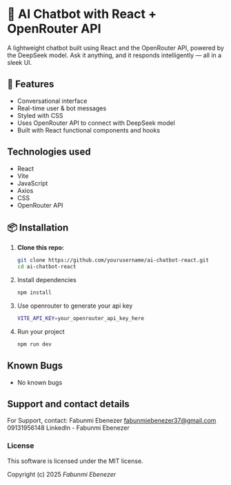 # 🧠 AI Chatbot with React + OpenRouter API

A lightweight chatbot built using React and the OpenRouter API, powered by the DeepSeek model. Ask it anything, and it responds intelligently — all in a sleek UI.

## 🚀 Features

- Conversational interface
- Real-time user & bot messages
- Styled with CSS
- Uses OpenRouter API to connect with DeepSeek model
- Built with React functional components and hooks

## Technologies used
* React
* Vite
* JavaScript 
* Axios
* CSS
* OpenRouter API

## 📦 Installation

1. **Clone this repo:**

   ```bash
   git clone https://github.com/yourusername/ai-chatbot-react.git
   cd ai-chatbot-react
2. Install dependencies
    ```bash
    npm install
3. Use openrouter to generate your api key 
    ```bash
    VITE_API_KEY=your_openrouter_api_key_here
4. Run your project
    ```bash
    npm run dev

## Known Bugs

* No known bugs

## Support and contact details

For Support, contact:
Fabunmi Ebenezer
fabunmiebenezer37@gmail.com
09131956148
LinkedIn - Fabunmi Ebenezer



### License

This software is licensed under the MIT license.

Copyright (c) 2025 *Fabunmi Ebenezer*

